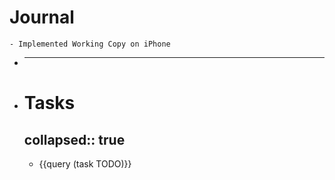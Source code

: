 # Journal
	- Implemented Working Copy on iPhone
- ___
- # Tasks
  collapsed:: true
	-
	- {{query (task TODO)}}